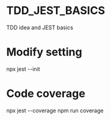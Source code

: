 # TDD_JEST_BASICS
TDD idea and JEST basics 
# Modify setting
 npx jest --init
# Code coverage
npx jest --coverage
npm run coverage

